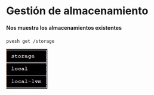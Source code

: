 # Gestión de almacenamiento

#### Nos muestra los almacenamientos existentes

`pvesh get /storage`

![image](img/almacenamiento.png)
